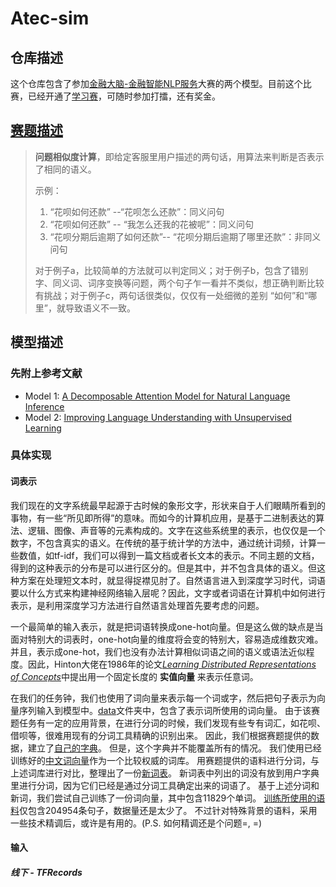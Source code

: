 # Atec-sim

## 仓库描述
这个仓库包含了参加[金融大脑-金融智能NLP服务](https://dc.cloud.alipay.com/index#/topic/intro?id=3)大赛的两个模型。目前这个比赛，已经开通了[学习赛](https://dc.cloud.alipay.com/index#/topic/intro?id=8)，可随时参加打擂，还有奖金。

## [赛题描述](https://dc.cloud.alipay.com/index#/topic/data?id=8)
>__问题相似度计算__，即给定客服里用户描述的两句话，用算法来判断是否表示了相同的语义。
>
>示例：
>1. “花呗如何还款” --“花呗怎么还款”：同义问句
>2. “花呗如何还款” -- “我怎么还我的花被呢”：同义问句
>3. “花呗分期后逾期了如何还款”-- “花呗分期后逾期了哪里还款”：非同义问句
>
>对于例子a，比较简单的方法就可以判定同义；对于例子b，包含了错别字、同义词、词序变换等问题，两个句子乍一看并不类似，想正确判断比较有挑战；对于例子c，两句话很类似，仅仅有一处细微的差别 “如何”和“哪里”，就导致语义不一致。

## 模型描述
### 先附上参考文献
 - Model 1: [A Decomposable Attention Model for Natural Language Inference](https://arxiv.org/abs/1606.01933)
 - Model 2: [Improving Language Understanding with Unsupervised Learning](https://blog.openai.com/language-unsupervised/)

### 具体实现
#### 词表示
我们现在的文字系统最早起源于古时候的象形文字，形状来自于人们眼睛所看到的事物，有一些“所见即所得”的意味。而如今的计算机应用，是基于二进制表达的算法、逻辑、图像、声音等的元素构成的。文字在这些系统里的表示，也仅仅是一个数字，不包含真实的语义。在传统的基于统计学的方法中，通过统计词频，计算一些数值，如tf-idf，我们可以得到一篇文档或者长文本的表示。不同主题的文档，得到的这种表示的分布是可以进行区分的。但是其中，并不包含具体的语义。但这种方案在处理短文本时，就显得捉襟见肘了。自然语言进入到深度学习时代，词语要以什么方式来构建神经网络输入层呢？因此，文字或者词语在计算机中如何进行表示，是利用深度学习方法进行自然语言处理首先要考虑的问题。

一个最简单的输入表示，就是把词语转换成one-hot向量。但是这么做的缺点是当面对特别大的词表时，one-hot向量的维度将会变的特别大，容易造成维数灾难。并且，表示成one-hot，我们也没有办法计算相似词语之间的语义或语法近似程度。因此，Hinton大佬在1986年的论文[_Learning Distributed Representations of Concepts_](http://citeseerx.ist.psu.edu/viewdoc/download?doi=10.1.1.408.7684&rep=rep1&type=pdf)中提出用一个固定长度的 __实值向量__ 来表示任意词。

在我们的任务钟，我们也使用了词向量来表示每一个词或字，然后把句子表示为向量序列输入到模型中。[data](https://github.com/zixuanweeei/atec-sim/tree/master/Decomposable%20Attention%20Model/data)文件夹中，包含了表示词所使用的词向量。
由于该赛题任务有一定的应用背景，在进行分词的时候，我们发现有些专有词汇，如花呗、借呗等，很难用现有的分词工具精确的识别出来。
因此，我们根据赛题提供的数据，建立了[自己的字典](https://github.com/zixuanweeei/atec-sim/blob/master/Decomposable%20Attention%20Model/data/user_dict.txt)。
但是，这个字典并不能覆盖所有的情况。
我们使用已经训练好的[中文词向量](https://github.com/Embedding/Chinese-Word-Vectors)作为一个比较权威的词库。
用赛题提供的语料进行分词，与上述词库进行对比，整理出了一份[新词表](https://github.com/zixuanweeei/atec-sim/blob/master/Decomposable%20Attention%20Model/data/new_words.txt)。
新词表中列出的词没有放到用户字典里进行分词，因为它们已经是通过分词工具确定出来的词语了。
基于上述分词和新词，我们尝试自己训练了一份词向量，其中包含11829个单词。
[训练所使用的语料](https://github.com/zixuanweeei/atec-sim/blob/master/Decomposable%20Attention%20Model/data/corpus.txt)仅包含204954条句子，数据量还是太少了。
不过针对特殊背景的语料，采用一些技术精调后，或许是有用的。(P.S. 如何精调还是个问题=, =)

#### 输入
##### 线下 - TFRecords
